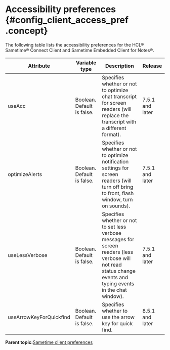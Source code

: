 # Accessibility preferences {#config_client_access_pref .concept}

The following table lists the accessibility preferences for the HCL® Sametime® Connect Client and Sametime Embedded Client for Notes®.

|Attribute|Variable type|Description|Release|
|---------|-------------|-----------|-------|
|useAcc|Boolean. Default is false.|Specifies whether or not to optimize chat transcript for screen readers \(will replace the transcript with a different format\).|7.5.1 and later|
|optimizeAlerts|Boolean. Default is false.|Specifies whether or not to optimize notification settings for screen readers \(will turn off bring to front, flash window, turn on sounds\).|7.5.1 and later|
|useLessVerbose|Boolean. Default is false.|Specifies whether or not to set less verbose messages for screen readers \(less verbose will not read status change events and typing events in the chat window\).|7.5.1 and later|
|useArrowKeyForQuickfind|Boolean. Default is false.|Specifies whether to use the arrow key for quick find.|8.5.1 and later|

**Parent topic:**[Sametime client preferences](config_client_pref_tables.md)

